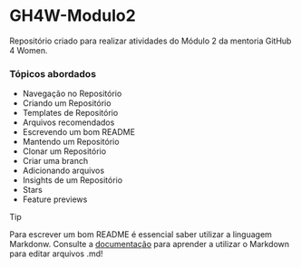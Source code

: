 # GH4W-Modulo2
Repositório criado para realizar atividades do Módulo 2 da mentoria GitHub 4 Women.

### Tópicos abordados
- Navegação no Repositório
- Criando um Repositório
- Templates de Repositório
- Arquivos recomendados
- Escrevendo um bom README 
- Mantendo um Repositório
- Clonar um Repositório
- Criar uma branch
- Adicionando arquivos
- Insights de um Repositório
- Stars
- Feature previews
> [!TIP]
> Para escrever um bom README é essencial saber utilizar a linguagem Markdonw.
> Consulte a [documentação](https://docs.github.com/pt/get-started/writing-on-github/getting-started-with-writing-and-formatting-on-github/basic-writing-and-formatting-syntax) para aprender a utilizar o Markdown para editar arquivos .md! 
